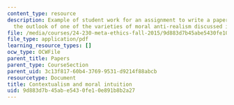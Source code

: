 ```yaml
---
content_type: resource
description: Example of student work for an assignment to write a paper assessing
  the outlook of one of the varieties of moral anti-realism discussed in class.
file: /media/courses/24-230-meta-ethics-fall-2015/9d883d7b45abe5430fe10e891b8b2a27_MIT24_230F15_FinalPaper.pdf
file_type: application/pdf
learning_resource_types: []
ocw_type: OCWFile
parent_title: Papers
parent_type: CourseSection
parent_uid: 3c13f817-60b4-3769-9531-d9214f88abcb
resourcetype: Document
title: Contextualism and moral intuition
uid: 9d883d7b-45ab-e543-0fe1-0e891b8b2a27
---
```

